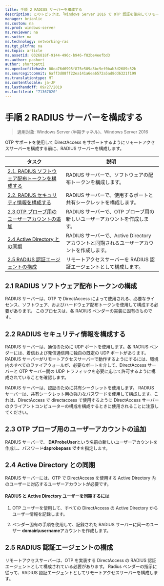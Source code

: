 ```yaml
---
title: 手順 2 RADIUS サーバーを構成する
description: このトピックは、「Windows Server 2016 で OTP 認証を使用してリモートアクセスを展開する」の一部です。
manager: brianlic
ms.custom: na
ms.prod: windows-server
ms.reviewer: na
ms.suite: na
ms.technology: networking-ras
ms.tgt_pltfrm: na
ms.topic: article
ms.assetid: 0326818f-9144-496c-b946-f82be4eefbd3
ms.author: pashort
author: shortpatti
ms.openlocfilehash: 00ea76d6995f875e509a3bc9ef0bab3d2689c52b
ms.sourcegitcommit: 6aff3d88ff22ea141a6ea6572a5ad8dd6321f199
ms.translationtype: MT
ms.contentlocale: ja-JP
ms.lasthandoff: 09/27/2019
ms.locfileid: "71367020"
---
```

# <a name="step-2-configure-the-radius-server"></a>手順 2 RADIUS サーバーを構成する

>適用対象: Windows Server (半期チャネル)、Windows Server 2016

OTP サポートを使用して DirectAccess をサポートするようにリモートアクセスサーバーを構成する前に、RADIUS サーバーを構成します。  
  
|タスク|説明|  
|----|--------|  
|[2.1. RADIUS ソフトウェア配布トークンを構成する](#BKMK_1.1)|RADIUS サーバーで、ソフトウェアの配布トークンを構成します。|  
|[2.2. RADIUS セキュリティ情報を構成する](#BKMK_1.2)|RADIUS サーバーで、使用するポートと共有シークレットを構成します。|  
|[2.3 OTP プローブ用のユーザーアカウントの追加](#BKMK_Probe)|RADIUS サーバーで、OTP プローブ用の新しいユーザーアカウントを作成します。|  
|[2.4 Active Directory との同期](#BKMK_Active)|RADIUS サーバーで、Active Directory アカウントと同期されるユーザーアカウントを作成します。|  
|[2.5 RADIUS 認証エージェントの構成](#BKMK_AuthAgent)|リモートアクセスサーバーを RADIUS 認証エージェントとして構成します。|  
  
## <a name="BKMK_1.1"></a>2.1 RADIUS ソフトウェア配布トークンの構成  
RADIUS サーバーは、OTP で DirectAccess によって使用される、必要なライセンス、ソフトウェア、およびハードウェア配布トークンを使用して構成する必要があります。 このプロセスは、各 RADIUS ベンダーの実装に固有のものです。  
  
## <a name="BKMK_1.2"></a>2.2 RADIUS セキュリティ情報を構成する  
RADIUS サーバーは、通信のために UDP ポートを使用します。各 RADIUS ベンダーには、着信および発信通信用に独自の既定の UDP ポートがあります。 RADIUS サーバーがリモートアクセスサーバーで動作するようにするには、環境内のすべてのファイアウォールが、必要なポートを介して、DirectAccess サーバーと OTP サーバー間の UDP トラフィックを必要に応じて許可するように構成されていることを確認します。  
  
RADIUS サーバーは、認証のために共有シークレットを使用します。 RADIUS サーバーは、共有シークレット用の強力なパスワードを使用して構成します。これは、DirectAccess で directaccess で使用するように DirectAccess サーバーのクライアントコンピューターの構成を構成するときに使用されることに注意してください。  
  
## <a name="BKMK_Probe"></a>2.3 OTP プローブ用のユーザーアカウントの追加  
RADIUS サーバーで、 **DAProbeUser**という名前の新しいユーザーアカウントを作成し、パスワード**daprobepass です**を指定します。  
  
## <a name="BKMK_Active"></a>2.4 Active Directory との同期  
RADIUS サーバーには、OTP で DirectAccess を使用する Active Directory 内のユーザーに対応するユーザーアカウントが必要です。  
  
#### <a name="to-synchronize-the-radius-and-active-directory-users"></a>RADIUS と Active Directory ユーザーを同期するには  
  
1.  OTP ユーザーを使用して、すべての DirectAccess の Active Directory からユーザー情報を記録します。  
  
2.  ベンダー固有の手順を使用して、記録された RADIUS サーバーに同一のユーザー **domain\username**アカウントを作成します。  
  
## <a name="BKMK_AuthAgent"></a>2.5 RADIUS 認証エージェントの構成  
リモートアクセスサーバーは、OTP を実装する DirectAccess の RADIUS 認証エージェントとして構成されている必要があります。 Radius ベンダーの指示に従って、RADIUS 認証エージェントとしてリモートアクセスサーバーを構成します。  
  


